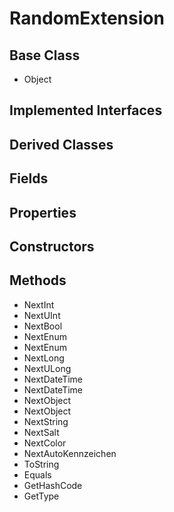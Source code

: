 # RandomExtension
## Base Class
- Object
## Implemented Interfaces
## Derived Classes
## Fields
## Properties
## Constructors
## Methods
- NextInt
- NextUInt
- NextBool
- NextEnum
- NextEnum
- NextLong
- NextULong
- NextDateTime
- NextDateTime
- NextObject
- NextObject
- NextString
- NextSalt
- NextColor
- NextAutoKennzeichen
- ToString
- Equals
- GetHashCode
- GetType
